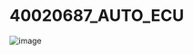 # 40020687_AUTO_ECU


![image](https://user-images.githubusercontent.com/67543660/154475065-2622d190-5c02-45a3-9121-764df65f25a0.png)
